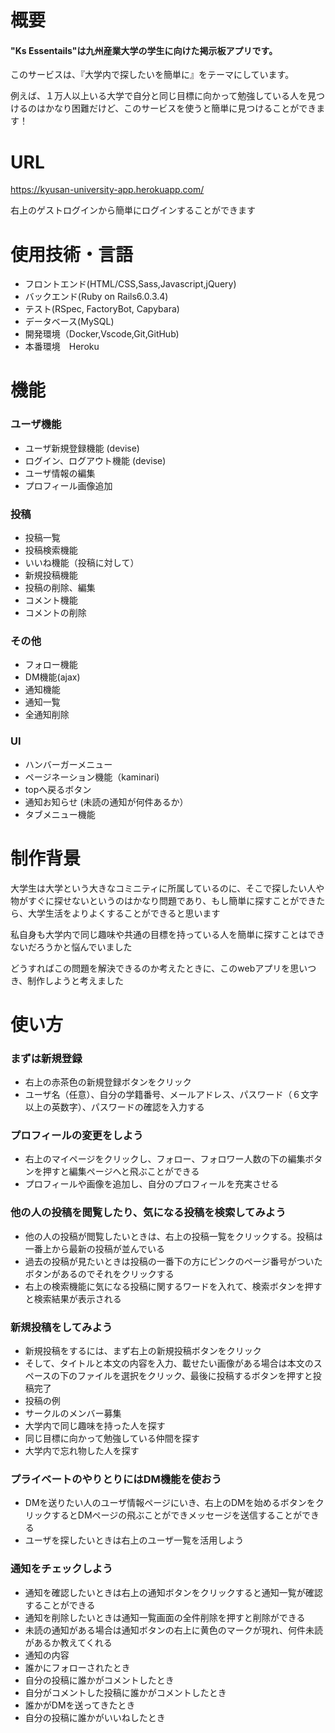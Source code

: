 # 概要
#### "Ks Essentails"は九州産業大学の学生に向けた掲示板アプリです。

このサービスは、『大学内で探したいを簡単に』をテーマにしています。

例えば、１万人以上いる大学で自分と同じ目標に向かって勉強している人を見つけるのはかなり困難だけど、このサービスを使うと簡単に見つけることができます！

# URL
<https://kyusan-university-app.herokuapp.com/>

右上のゲストログインから簡単にログインすることができます

# 使用技術・言語
* フロントエンド(HTML/CSS,Sass,Javascript,jQuery)
* バックエンド(Ruby on Rails6.0.3.4)
* テスト(RSpec, FactoryBot, Capybara)
* データベース(MySQL)
* 開発環境（Docker,Vscode,Git,GitHub)
* 本番環境　Heroku

# 機能
### ユーザ機能
* ユーザ新規登録機能 (devise)
* ログイン、ログアウト機能 (devise)
* ユーザ情報の編集
* プロフィール画像追加

### 投稿
* 投稿一覧
* 投稿検索機能
* いいね機能（投稿に対して）
* 新規投稿機能
* 投稿の削除、編集
* コメント機能
* コメントの削除

### その他
* フォロー機能
* DM機能(ajax)
* 通知機能
* 通知一覧
* 全通知削除


### UI
* ハンバーガーメニュー
* ページネーション機能（kaminari)
* topへ戻るボタン
* 通知お知らせ (未読の通知が何件あるか）
* タブメニュー機能

# 制作背景
大学生は大学という大きなコミニティに所属しているのに、そこで探したい人や物がすぐに探せないというのはかなり問題であり、もし簡単に探すことができたら、大学生活をよりよくすることができると思います

私自身も大学内で同じ趣味や共通の目標を持っている人を簡単に探すことはできないだろうかと悩んでいました

どうすればこの問題を解決できるのか考えたときに、このwebアプリを思いつき、制作しようと考えました

# 使い方
### まずは新規登録
* 右上の赤茶色の新規登録ボタンをクリック
* ユーザ名（任意）、自分の学籍番号、メールアドレス、パスワード（６文字以上の英数字）、パスワードの確認を入力する

### プロフィールの変更をしよう
* 右上のマイページをクリックし、フォロー、フォロワー人数の下の編集ボタンを押すと編集ページへと飛ぶことができる
* プロフィールや画像を追加し、自分のプロフィールを充実させる

### 他の人の投稿を閲覧したり、気になる投稿を検索してみよう
* 他の人の投稿が閲覧したいときは、右上の投稿一覧をクリックする。投稿は一番上から最新の投稿が並んでいる
* 過去の投稿が見たいときは投稿の一番下の方にピンクのページ番号がついたボタンがあるのでそれをクリックする
* 右上の検索機能に気になる投稿に関するワードを入れて、検索ボタンを押すと検索結果が表示される

### 新規投稿をしてみよう
* 新規投稿をするには、まず右上の新規投稿ボタンをクリック
* そして、タイトルと本文の内容を入力、載せたい画像がある場合は本文のスペースの下のファイルを選択をクリック、最後に投稿するボタンを押すと投稿完了
* 投稿の例
* サークルのメンバー募集
* 大学内で同じ趣味を持った人を探す
* 同じ目標に向かって勉強している仲間を探す
* 大学内で忘れ物した人を探す

### プライベートのやりとりにはDM機能を使おう
* DMを送りたい人のユーザ情報ページにいき、右上のDMを始めるボタンをクリックするとDMページの飛ぶことができメッセージを送信することができる
* ユーザを探したいときは右上のユーザ一覧を活用しよう

### 通知をチェックしよう
* 通知を確認したいときは右上の通知ボタンをクリックすると通知一覧が確認することができる
* 通知を削除したいときは通知一覧画面の全件削除を押すと削除ができる
* 未読の通知がある場合は通知ボタンの右上に黄色のマークが現れ、何件未読があるか教えてくれる
* 通知の内容
* 誰かにフォローされたとき
* 自分の投稿に誰かがコメントしたとき
* 自分がコメントした投稿に誰かがコメントしたとき
* 誰かがDMを送ってきたとき
* 自分の投稿に誰かがいいねしたとき

